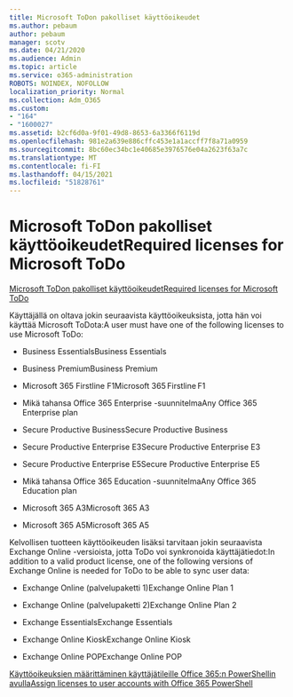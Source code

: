 ```yaml
---
title: Microsoft ToDon pakolliset käyttöoikeudet
ms.author: pebaum
author: pebaum
manager: scotv
ms.date: 04/21/2020
ms.audience: Admin
ms.topic: article
ms.service: o365-administration
ROBOTS: NOINDEX, NOFOLLOW
localization_priority: Normal
ms.collection: Adm_O365
ms.custom:
- "164"
- "1600027"
ms.assetid: b2cf6d0a-9f01-49d8-8653-6a3366f6119d
ms.openlocfilehash: 981e2a639e886cffc453e1a1accff7f8a71a0959
ms.sourcegitcommit: 8bc60ec34bc1e40685e3976576e04a2623f63a7c
ms.translationtype: MT
ms.contentlocale: fi-FI
ms.lasthandoff: 04/15/2021
ms.locfileid: "51828761"
---
```

# <a name="required-licenses-for-microsoft-todo"></a><span data-ttu-id="26bd8-102">Microsoft ToDon pakolliset käyttöoikeudet</span><span class="sxs-lookup"><span data-stu-id="26bd8-102">Required licenses for Microsoft ToDo</span></span>

[<span data-ttu-id="26bd8-103">Microsoft ToDon pakolliset käyttöoikeudet</span><span class="sxs-lookup"><span data-stu-id="26bd8-103">Required licenses for Microsoft ToDo</span></span>](https://support.office.com/article/381e9d1b-c500-49b5-973e-890fd86528d7.aspx)
  
<span data-ttu-id="26bd8-104">Käyttäjällä on oltava jokin seuraavista käyttöoikeuksista, jotta hän voi käyttää Microsoft ToDota:</span><span class="sxs-lookup"><span data-stu-id="26bd8-104">A user must have one of the following licenses to use Microsoft ToDo:</span></span>
  
- <span data-ttu-id="26bd8-105">Business Essentials</span><span class="sxs-lookup"><span data-stu-id="26bd8-105">Business Essentials</span></span>

- <span data-ttu-id="26bd8-106">Business Premium</span><span class="sxs-lookup"><span data-stu-id="26bd8-106">Business Premium</span></span>

- <span data-ttu-id="26bd8-107">Microsoft 365 Firstline F1</span><span class="sxs-lookup"><span data-stu-id="26bd8-107">Microsoft 365 Firstline F1</span></span>

- <span data-ttu-id="26bd8-108">Mikä tahansa Office 365 Enterprise -suunnitelma</span><span class="sxs-lookup"><span data-stu-id="26bd8-108">Any Office 365 Enterprise plan</span></span>

- <span data-ttu-id="26bd8-109">Secure Productive Business</span><span class="sxs-lookup"><span data-stu-id="26bd8-109">Secure Productive Business</span></span>

- <span data-ttu-id="26bd8-110">Secure Productive Enterprise E3</span><span class="sxs-lookup"><span data-stu-id="26bd8-110">Secure Productive Enterprise E3</span></span>

- <span data-ttu-id="26bd8-111">Secure Productive Enterprise E5</span><span class="sxs-lookup"><span data-stu-id="26bd8-111">Secure Productive Enterprise E5</span></span>

- <span data-ttu-id="26bd8-112">Mikä tahansa Office 365 Education -suunnitelma</span><span class="sxs-lookup"><span data-stu-id="26bd8-112">Any Office 365 Education plan</span></span>

- <span data-ttu-id="26bd8-113">Microsoft 365 A3</span><span class="sxs-lookup"><span data-stu-id="26bd8-113">Microsoft 365 A3</span></span>

- <span data-ttu-id="26bd8-114">Microsoft 365 A5</span><span class="sxs-lookup"><span data-stu-id="26bd8-114">Microsoft 365 A5</span></span>

<span data-ttu-id="26bd8-115">Kelvollisen tuotteen käyttöoikeuden lisäksi tarvitaan jokin seuraavista Exchange Online -versioista, jotta ToDo voi synkronoida käyttäjätiedot:</span><span class="sxs-lookup"><span data-stu-id="26bd8-115">In addition to a valid product license, one of the following versions of Exchange Online is needed for ToDo to be able to sync user data:</span></span>
  
- <span data-ttu-id="26bd8-116">Exchange Online (palvelupaketti 1)</span><span class="sxs-lookup"><span data-stu-id="26bd8-116">Exchange Online Plan 1</span></span>

- <span data-ttu-id="26bd8-117">Exchange Online (palvelupaketti 2)</span><span class="sxs-lookup"><span data-stu-id="26bd8-117">Exchange Online Plan 2</span></span>

- <span data-ttu-id="26bd8-118">Exchange Essentials</span><span class="sxs-lookup"><span data-stu-id="26bd8-118">Exchange Essentials</span></span>

- <span data-ttu-id="26bd8-119">Exchange Online Kiosk</span><span class="sxs-lookup"><span data-stu-id="26bd8-119">Exchange Online Kiosk</span></span>

- <span data-ttu-id="26bd8-120">Exchange Online POP</span><span class="sxs-lookup"><span data-stu-id="26bd8-120">Exchange Online POP</span></span>

[<span data-ttu-id="26bd8-121">Käyttöoikeuksien määrittäminen käyttäjätileille Office 365:n PowerShellin avulla</span><span class="sxs-lookup"><span data-stu-id="26bd8-121">Assign licenses to user accounts with Office 365 PowerShell</span></span>](https://docs.microsoft.com/office365/enterprise/powershell/assign-licenses-to-user-accounts-with-office-365-powershell )
  